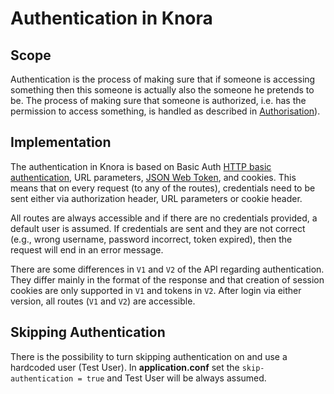 <!---
Copyright © 2015-2021 the contributors (see Contributors.md).

This file is part of Knora.

Knora is free software: you can redistribute it and/or modify
it under the terms of the GNU Affero General Public License as published
by the Free Software Foundation, either version 3 of the License, or
(at your option) any later version.

Knora is distributed in the hope that it will be useful,
but WITHOUT ANY WARRANTY; without even the implied warranty of
MERCHANTABILITY or FITNESS FOR A PARTICULAR PURPOSE.  See the
GNU Affero General Public License for more details.

You should have received a copy of the GNU Affero General Public
License along with Knora.  If not, see <http://www.gnu.org/licenses/>.
-->

# Authentication in Knora

## Scope

Authentication is the process of making sure that if someone is
accessing something then this someone is actually also the someone he
pretends to be. The process of making sure that someone is authorized,
i.e. has the permission to access something, is handled as described in
[Authorisation](../../ontologies/knora-base.md#authorisation)).

## Implementation

The authentication in Knora is based on Basic Auth [HTTP basic
authentication](https://en.wikipedia.org/wiki/Basic_access_authentication),
URL parameters, [JSON Web Token](https://jwt.io), and cookies. This means
that on every request (to any of the routes), credentials need to be
sent either via authorization header, URL parameters or cookie header.

All routes are always accessible and if there are no credentials
provided, a default user is assumed. If credentials are sent and they
are not correct (e.g., wrong username, password incorrect, token
expired), then the request will end in an error message.

There are some differences in `V1` and `V2` of the API regarding
authentication. They differ mainly in the format of the response and
that creation of session cookies are only supported in `V1` and tokens
in `V2`. After login via either version, all routes (`V1` and `V2`) are
accessible.

## Skipping Authentication

There is the possibility to turn skipping authentication on and use a
hardcoded user (Test User). In **application.conf** set the
`skip-authentication = true` and Test User will be always assumed.
